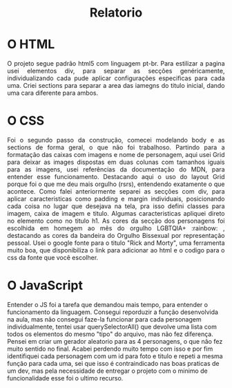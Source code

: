 <h1 align="center"> Relatorio </h1>
<h1 align="left"> O HTML </h1>
<p align="justify">
 O projeto segue padrão html5 com linguagem pt-br. Para estilizar a pagina usei elementos div, para separar
 as secções genéricamente, individualizando cada pude aplicar configurações especificas para cada uma. Criei sections para separar a area das iamegns do titulo inicial, dando uma cara diferente para ambos.
</p>
<h1 align="lesft"> O CSS </h1>
<p align="Justify"> 
Foi o segundo passo da construção, comecei modelando body e as sections de forma geral, o que não foi trabalhoso. Partindo para a formatação das caixas com imagens e nome de personagem, aqui usei Grid para deixar as images dispostas em duas colunas com tamanhos iguais para as imagens, usei referências da documentação do MDN, para entender esse funcionamento. Destacando aqui o uso do layout Grid porque foi o que me deu mais orgulho (rsrs), entendendo exatamente o que acontece.
Como falei anteriormente separei as secções com div, para aplicar caracteristicas como padding e margin individuais, posicionando cada coisa no lugar que desejava na tela, pra isso defini classes para imagem, caixa de imagem e titulo. Algumas caracteristicas apliquei direto no elemento como no titulo h1.
As cores da secção dos personagens foi escolhida em homegem ao mês do orgulho LGBTQIA+ :rainbow: , destacando as cores da bandeira do Orgulho Bissexual por representação pessoal.
Usei o google fonte para o titulo "Rick and Morty", uma ferramenta muito boa, que disponibiliza o link para adicionar ao html e o codigo para o css da fonte que você escolher.
</p>
<h1 align="left"> O JavaScript </h1>
<p> Entender o JS foi a tarefa que demandou mais tempo, para entender o funcionamento da linguagem. Consegui reporduzir a função desenvolvida na aula, mas não consegui faze-la funcionar para cada personagem individualmente, tentei usar querySelectorAll() que devolve uma lista com todos os elementos do mesmo "tipo" do arquivo, mas não fez diferença. Pensei em criar um gerador aleatorio para as 4 personagens, o que não fez muito sentido no final. Acabei perdendo muito tempo com isso e por fim identifiquei cada personagem com um id para foto e titulo e repeti a mesma função para cada uma, sei que isso é contraindicado nas boas praticas de um dev, mas pela necessidade de entregar o projeto com o minimo de funcionalidade esse foi o ultimo recurso.
</p>